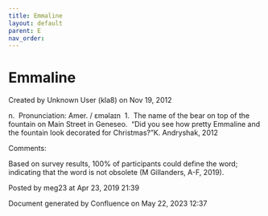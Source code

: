 ```yaml
---
title: Emmaline
layout: default
parent: E
nav_order:
---
```


# Emmaline

Created by  Unknown User (kla8) on Nov 19, 2012

n.  Pronunciation: Amer. / ɛməlaɪn  1.  The name of the bear on top of the fountain on Main Street in Geneseo.  “Did you see how pretty Emmaline and the fountain look decorated for Christmas?”K. Andryshak, 2012

Comments:

Based on survey results, 100% of participants could define the word; indicating that the word is not obsolete (M Gillanders, A-F, 2019).

Posted by meg23 at Apr 23, 2019 21:39

Document generated by Confluence on May 22, 2023 12:37



